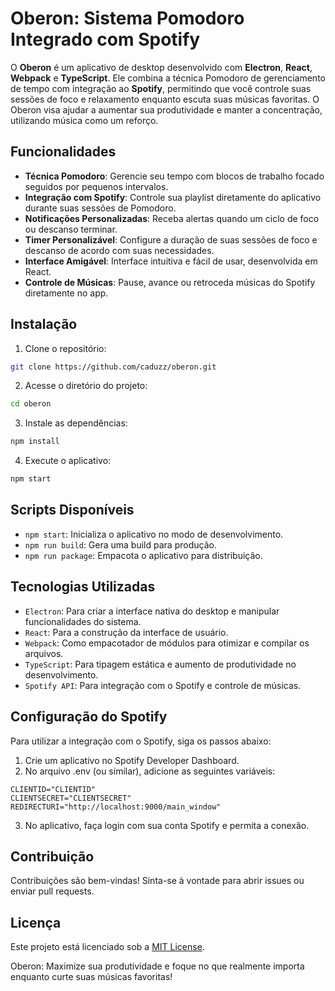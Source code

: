# Oberon: Sistema Pomodoro Integrado com Spotify

O **Oberon** é um aplicativo de desktop desenvolvido com **Electron**, **React**, **Webpack** e **TypeScript**. Ele combina a técnica Pomodoro de gerenciamento de tempo com integração ao **Spotify**, permitindo que você controle suas sessões de foco e relaxamento enquanto escuta suas músicas favoritas. O Oberon visa ajudar a aumentar sua produtividade e manter a concentração, utilizando música como um reforço.

## Funcionalidades

- **Técnica Pomodoro**: Gerencie seu tempo com blocos de trabalho focado seguidos por pequenos intervalos.
- **Integração com Spotify**: Controle sua playlist diretamente do aplicativo durante suas sessões de Pomodoro.
- **Notificações Personalizadas**: Receba alertas quando um ciclo de foco ou descanso terminar.
- **Timer Personalizável**: Configure a duração de suas sessões de foco e descanso de acordo com suas necessidades.
- **Interface Amigável**: Interface intuitiva e fácil de usar, desenvolvida em React.
- **Controle de Músicas**: Pause, avance ou retroceda músicas do Spotify diretamente no app.

## Instalação

1. Clone o repositório:

```bash
git clone https://github.com/caduzz/oberon.git
```

2. Acesse o diretório do projeto:

```bash
cd oberon
```

3. Instale as dependências:

```bash
npm install
```

4. Execute o aplicativo:

```bash
npm start
```

## Scripts Disponíveis
- `npm start`: Inicializa o aplicativo no modo de desenvolvimento.
- `npm run build`: Gera uma build para produção.
- `npm run package`: Empacota o aplicativo para distribuição.

## Tecnologias Utilizadas
- `Electron`: Para criar a interface nativa do desktop e manipular funcionalidades do sistema.
- `React`: Para a construção da interface de usuário.
- `Webpack`: Como empacotador de módulos para otimizar e compilar os arquivos.
- `TypeScript`: Para tipagem estática e aumento de produtividade no desenvolvimento.
- `Spotify API`: Para integração com o Spotify e controle de músicas.

## Configuração do Spotify

Para utilizar a integração com o Spotify, siga os passos abaixo:

1. Crie um aplicativo no Spotify Developer Dashboard.
2. No arquivo .env (ou similar), adicione as seguintes variáveis:

```env
CLIENTID="CLIENTID"
CLIENTSECRET="CLIENTSECRET"
REDIRECTURI="http://localhost:9000/main_window"
```

3. No aplicativo, faça login com sua conta Spotify e permita a conexão.

## Contribuição
Contribuições são bem-vindas! Sinta-se à vontade para abrir issues ou enviar pull requests.

## Licença
Este projeto está licenciado sob a [MIT License](./LICENSE).

Oberon: Maximize sua produtividade e foque no que realmente importa enquanto curte suas músicas favoritas!